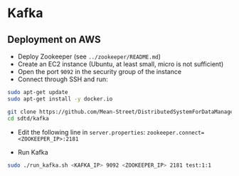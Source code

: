 # Kafka

## Deployment on AWS

* Deploy Zookeeper (see `../zookeeper/README.md`)
* Create an EC2 instance (Ubuntu, at least small, micro is not sufficient)
* Open the port `9092` in the security group of the instance
* Connect through SSH and run:

```bash
sudo apt-get update
sudo apt-get install -y docker.io

git clone https://github.com/Mean-Street/DistributedSystemForDataManagement sdtd
cd sdtd/kafka
```

* Edit the following line in `server.properties`: `zookeeper.connect=<ZOOKEEPER_IP>:2181`

* Run Kafka

```bash
sudo ./run_kafka.sh <KAFKA_IP> 9092 <ZOOKEEPER_IP> 2181 test:1:1
```
